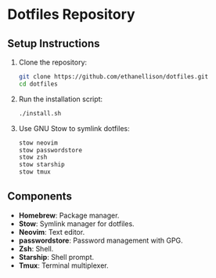 # Dotfiles Repository

## Setup Instructions

1. Clone the repository:
   ```sh
   git clone https://github.com/ethanellison/dotfiles.git
   cd dotfiles
   ```

2. Run the installation script:
   ```sh
   ./install.sh
   ```

3. Use GNU Stow to symlink dotfiles:
   ```sh
   stow neovim
   stow passwordstore
   stow zsh
   stow starship
   stow tmux
   ```

## Components

- **Homebrew**: Package manager.
- **Stow**: Symlink manager for dotfiles.
- **Neovim**: Text editor.
- **passwordstore**: Password management with GPG.
- **Zsh**: Shell.
- **Starship**: Shell prompt.
- **Tmux**: Terminal multiplexer.
